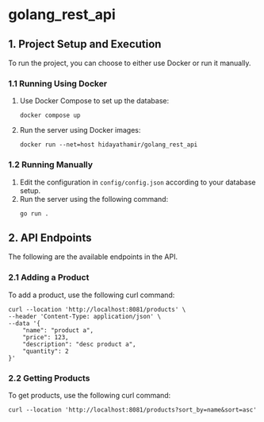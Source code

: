 # golang_rest_api

## 1. Project Setup and Execution

To run the project, you can choose to either use Docker or run it manually.

### 1.1 Running Using Docker

1. Use Docker Compose to set up the database:
   ```
   docker compose up
   ```
2. Run the server using Docker images:
   ```
   docker run --net=host hidayathamir/golang_rest_api
   ```

### 1.2 Running Manually

1. Edit the configuration in `config/config.json` according to your database setup.
2. Run the server using the following command:
   ```
   go run .
   ```

## 2. API Endpoints

The following are the available endpoints in the API.

### 2.1 Adding a Product

To add a product, use the following curl command:

```
curl --location 'http://localhost:8081/products' \
--header 'Content-Type: application/json' \
--data '{
    "name": "product a",
    "price": 123,
    "description": "desc product a",
    "quantity": 2
}'
```

### 2.2 Getting Products

To get products, use the following curl command:

```
curl --location 'http://localhost:8081/products?sort_by=name&sort=asc'
```
